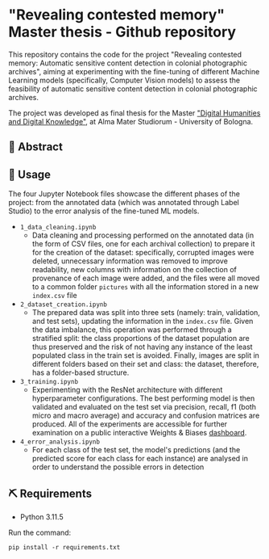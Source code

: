 # "Revealing contested memory" Master thesis - Github repository
This repository contains the code for the project "Revealing contested memory: Automatic sensitive content detection in colonial photographic archives", aiming at experimenting with the fine-tuning of different Machine Learning models (specifically, Computer Vision models) to assess the feasibility of automatic sensitive content detection in colonial photographic archives.

The project was developed as final thesis for the Master ["Digital Humanities and Digital Knowledge"](https://corsi.unibo.it/2cycle/DigitalHumanitiesKnowledge), at Alma Mater Studiorum - University of Bologna.

## 🧐 Abstract

## 🎈 Usage
The four Jupyter Notebook files showcase the different phases of the project: from the annotated data (which was annotated through Label Studio) to the error analysis of the fine-tuned ML models.

* `1_data_cleaning.ipynb`
  - Data cleaning and processing performed on the annotated data (in the form of CSV files, one for each archival collection) to prepare it for the creation of the dataset: specifically, corrupted images were deleted, unnecessary information was removed to improve readability, new columns with information on the collection of provenance of each image were added, and the files were all moved to a common folder `pictures` with all the information stored in a new `index.csv` file
* `2_dataset_creation.ipynb`
  -  The prepared data was split into three sets (namely: train, validation, and test sets), updating the information in the `index.csv` file. Given the data imbalance, this operation was performed through a stratified split: the class proportions of the dataset population are thus preserved and the risk of not having any instance of the least populated class in the train set is avoided. Finally, images are split in different folders based on their set and class: the dataset, therefore, has a folder-based structure.
* `3_training.ipynb`
  - Experimenting with the ResNet architecture with different hyperparameter configurations. The best performing model is then validated and evaluated on the test set via precision, recall, f1 (both micro and macro average) and accuracy and confusion matrices are produced.  All of the experiments are accessible for further examination on a public interactive Weights & Biases [dashboard](https://wandb.ai/ombrini/binary-classification-rcm?workspace=user-ombrini).
* `4_error_analysis.ipynb`
  - For each class of the test set, the model's predictions (and the predicted score for each class for each instance) are analysed in order to understand the possible errors in detection

## ⛏️ Requirements
- Python 3.11.5

Run the command:
```
pip install -r requirements.txt
```

